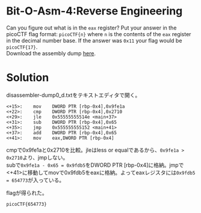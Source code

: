 # Bit-O-Asm-4:Reverse Engineering

Can you figure out what is in the `eax` register? Put your answer in the picoCTF flag format: `picoCTF{n}` where `n` is the contents of the `eax` register in the decimal number base. If the answer was `0x11` your flag would be `picoCTF{17}`.  
Download the assembly dump [here](disassembler-dump0_d.txt).

# Solution

disassembler-dump0_d.txtをテキストエディタで開く。
```
<+15>:    mov    DWORD PTR [rbp-0x4],0x9fe1a
<+22>:    cmp    DWORD PTR [rbp-0x4],0x2710
<+29>:    jle    0x55555555514e <main+37>
<+31>:    sub    DWORD PTR [rbp-0x4],0x65
<+35>:    jmp    0x555555555152 <main+41>
<+37>:    add    DWORD PTR [rbp-0x4],0x65
<+41>:    mov    eax,DWORD PTR [rbp-0x4]
```
cmpで0x9fe1aと0x2710を比較。jleはless or equalであるから、`0x9fe1a > 0x2710`より、jmpしない。  
subで`0x9fe1a - 0x65 = 0x9fdb5`をDWORD PTR [rbp-0x4]に格納。jmpで<+41>に移動してmovで0x9fdb5をeaxに格納。よってeaxレジスタには`0x9fdb5 = 654773`が入っている。

flagが得られた。

`picoCTF{654773}`

